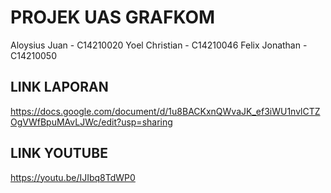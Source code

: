 # PROJEK UAS GRAFKOM

Aloysius Juan - C14210020
Yoel Christian - C14210046
Felix Jonathan - C14210050

## LINK LAPORAN 
https://docs.google.com/document/d/1u8BACKxnQWvaJK_ef3iWU1nvlCTZOgVWfBpuMAvLJWc/edit?usp=sharing

## LINK YOUTUBE
https://youtu.be/IJIbq8TdWP0
